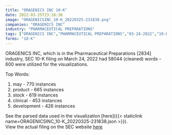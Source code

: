 ```yaml
---
title: "ORAGENICS INC 10-K"
date: 2022-03-25T23:18:38
image: "ORAGENICSINC_10-K_20220325-231838.png"
companies: "ORAGENICS INC"
industry: "PHARMACEUTICAL PREPARATIONS"
tags: ["ORAGENICS INC","PHARMACEUTICAL PREPARATIONS","03-24-2022","10-K"]
forms: "10-K"
---
```

ORAGENICS INC, which is in the Pharmaceutical Preparations [2834] industry, SEC 10-K filing on March 24, 2022 had 58044 (cleaned) words - 600 were utilized for the visualizations.

Top Words:
1. may - 770 instances
2. product - 665 instances
3. stock - 619 instances
4. clinical - 453 instances
5. development - 426 instances


See the parsed data used in the visualization [here]({{< staticlink name=ORAGENICSINC_10-K_20220325-231838.json >}}).  
View the actual filing on the SEC website [here](https://www.sec.gov/Archives/edgar/data/1174940/0001493152-22-007664.txt)
